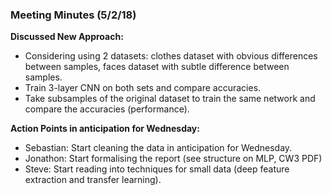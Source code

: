 ### Meeting Minutes (5/2/18)

**Discussed New Approach:**

* Considering using 2 datasets: clothes dataset with obvious differences between samples, faces dataset with subtle difference between samples.
* Train 3-layer CNN on both sets and compare accuracies.
* Take subsamples of the original dataset to train the same network and compare the accuracies (performance).

**Action Points in anticipation for Wednesday:**

* Sebastian: Start cleaning the data in anticipation for Wednesday.
* Jonathon: Start formalising the report (see structure on MLP, CW3 PDF)
* Steve: Start reading into techniques for small data (deep feature extraction and transfer learning).
